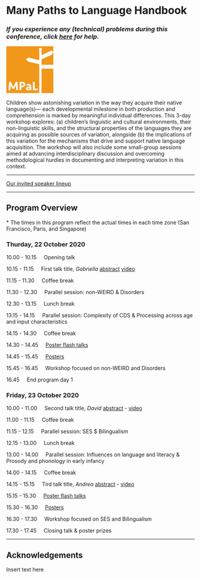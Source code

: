 # Many Paths to Language Handbook

### *If you experience any (technical) problems during this conference, click [here](./mpal/troubleshooting) for help.*

<img src="./mpal/MPaL.png" width="25%">

Children show astonishing variation in the way they acquire their native language(s)—
each developmental milestone in both production and comprehension is marked by
meaningful individual differences. This 3-day workshop explores: (a) children’s
linguistic and cultural environments, their non-linguistic skills, and the structural
properties of the languages they are acquiring as possible sources of variation, alongside (b) the implications of this variation for the mechanisms that drive and support
native language acquisition. The workshop will also include some small-group sessions aimed at advancing interdisciplinary discussion and overcoming methodological
hurdles in documenting and interpreting variation in this context.

---

[Our invited speaker lineup](./mpal/invited-speakers)

---

## Program Overview
\* The times in this program reflect the actual times in each time zone (San Francisco, Paris, and Singapore)

### Thurday, 22 October 2020
10.00 - 10.15 &nbsp;&nbsp;&nbsp; Opening talk

10.15 - 11.15 &nbsp;&nbsp;&nbsp; First talk title, *Gabriella* [abstract](./mpal/abstracts#title-of-talk-one) [video](./mpal/video)

11.15 - 11.30 &nbsp;&nbsp;&nbsp; Coffee break

11.30 - 12.30 &nbsp;&nbsp;&nbsp; Parallel session: non-WEIRD & Disorders

12.30 - 13.15 &nbsp;&nbsp;&nbsp; Lunch break

13.15 - 14.15 &nbsp;&nbsp;&nbsp; Parallel session: Complexity of CDS & Processing across age and input characteristics

14.15 - 14.30 &nbsp;&nbsp;&nbsp; Coffee break

14.30 - 14.45 &nbsp;&nbsp;&nbsp; [Poster flash talks](./mpal/poster-overview)

14.45 - 15.45 &nbsp;&nbsp;&nbsp; [Posters](./mpal/poster-overview)

15.45 - 16.45 &nbsp;&nbsp;&nbsp; Workshop focused on non-WEIRD and Disorders

16.45 &nbsp;&nbsp;&nbsp; End program day 1

### Friday, 23 October 2020
10.00 - 11.00 &nbsp;&nbsp;&nbsp; Second talk title, *David* [abstract](./mpal/abstracts#title-of-talk-two) - [video](./mpal/video)

11.00 - 11.15 &nbsp;&nbsp;&nbsp; Coffee break

11.15 - 12.15 &nbsp;&nbsp;&nbsp; Parallel session: SES $ Bilingualism

12.15 - 13.00 &nbsp;&nbsp;&nbsp; Lunch break

13.00 - 14.00 &nbsp;&nbsp;&nbsp; Parallel session: Influences on language and literacy & Prosody and phonology in early infancy

14.00 - 14.15 &nbsp;&nbsp;&nbsp; Coffee break

14.15 - 15.15 &nbsp;&nbsp;&nbsp; Tird talk title, *Andrea* [abstract](./mpal/abstracts#title-of-talk-three) - [video](./mpal/video)

15.15 - 15.30 &nbsp;&nbsp;&nbsp; [Poster flash talks](./mpal/poster-overview)

15.30 - 16.30 &nbsp;&nbsp;&nbsp; [Posters](./mpal/poster-overview)

16.30 - 17.30 &nbsp;&nbsp;&nbsp; Workshop focused on SES and Bilingualism

17.30 - 17.45 &nbsp;&nbsp;&nbsp; Closing talk & poster prizes

---

## Acknowledgements

Insert text here

